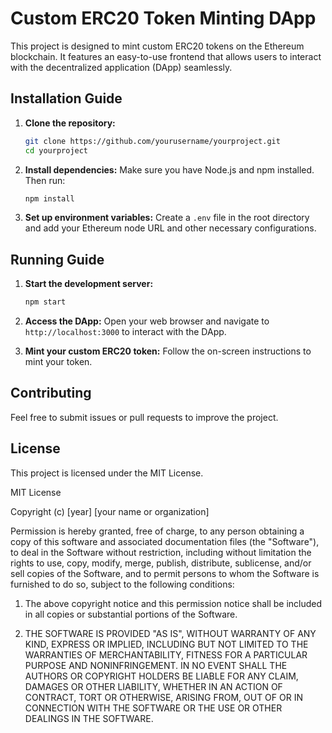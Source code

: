 # Custom ERC20 Token Minting DApp

This project is designed to mint custom ERC20 tokens on the Ethereum blockchain. It features an easy-to-use frontend that allows users to interact with the decentralized application (DApp) seamlessly.

## Installation Guide

1. **Clone the repository:**
   ```bash
   git clone https://github.com/yourusername/yourproject.git
   cd yourproject
   ```

2. **Install dependencies:**
   Make sure you have Node.js and npm installed. Then run:
   ```bash
   npm install
   ```

3. **Set up environment variables:**
   Create a `.env` file in the root directory and add your Ethereum node URL and other necessary configurations.

## Running Guide

1. **Start the development server:**
   ```bash
   npm start
   ```

2. **Access the DApp:**
   Open your web browser and navigate to `http://localhost:3000` to interact with the DApp.

3. **Mint your custom ERC20 token:**
   Follow the on-screen instructions to mint your token.

## Contributing

Feel free to submit issues or pull requests to improve the project.

## License

This project is licensed under the MIT License.

MIT License

Copyright (c) [year] [your name or organization]

Permission is hereby granted, free of charge, to any person obtaining a copy
of this software and associated documentation files (the "Software"), to deal
in the Software without restriction, including without limitation the rights
to use, copy, modify, merge, publish, distribute, sublicense, and/or sell
copies of the Software, and to permit persons to whom the Software is
furnished to do so, subject to the following conditions:

1. The above copyright notice and this permission notice shall be included in
   all copies or substantial portions of the Software.

2. THE SOFTWARE IS PROVIDED "AS IS", WITHOUT WARRANTY OF ANY KIND, EXPRESS OR
   IMPLIED, INCLUDING BUT NOT LIMITED TO THE WARRANTIES OF MERCHANTABILITY,
   FITNESS FOR A PARTICULAR PURPOSE AND NONINFRINGEMENT. IN NO EVENT SHALL THE
   AUTHORS OR COPYRIGHT HOLDERS BE LIABLE FOR ANY CLAIM, DAMAGES OR OTHER
   LIABILITY, WHETHER IN AN ACTION OF CONTRACT, TORT OR OTHERWISE, ARISING FROM,
   OUT OF OR IN CONNECTION WITH THE SOFTWARE OR THE USE OR OTHER DEALINGS IN
   THE SOFTWARE.
